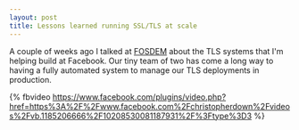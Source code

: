 ```yaml
---
layout: post
title: Lessons learned running SSL/TLS at scale
---
```


A couple of weeks ago I talked at [FOSDEM][] about the TLS systems that I'm
helping build at Facebook. Our tiny team of two has come a long way to having a
fully automated system to manage our TLS deployments in production.

{% fbvideo https://www.facebook.com/plugins/video.php?href=https%3A%2F%2Fwww.facebook.com%2Fchristopherdown%2Fvideos%2Fvb.1185206666%2F10208530081187931%2F%3Ftype%3D3 %}

[FOSDEM]: https://fosdem.org/

